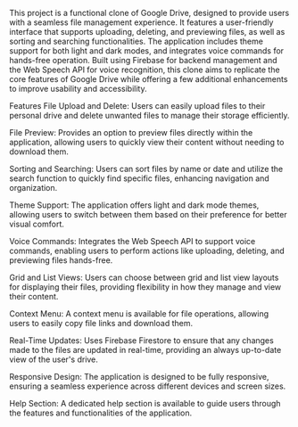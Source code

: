 This project is a functional clone of Google Drive, designed to provide users with a seamless file management experience. It features a user-friendly interface that supports uploading, deleting, and previewing files, as well as sorting and searching functionalities. The application includes theme support for both light and dark modes, and integrates voice commands for hands-free operation. Built using Firebase for backend management and the Web Speech API for voice recognition, this clone aims to replicate the core features of Google Drive while offering a few additional enhancements to improve usability and accessibility.

Features
File Upload and Delete: Users can easily upload files to their personal drive and delete unwanted files to manage their storage efficiently.

File Preview: Provides an option to preview files directly within the application, allowing users to quickly view their content without needing to download them.

Sorting and Searching: Users can sort files by name or date and utilize the search function to quickly find specific files, enhancing navigation and organization.

Theme Support: The application offers light and dark mode themes, allowing users to switch between them based on their preference for better visual comfort.

Voice Commands: Integrates the Web Speech API to support voice commands, enabling users to perform actions like uploading, deleting, and previewing files hands-free.

Grid and List Views: Users can choose between grid and list view layouts for displaying their files, providing flexibility in how they manage and view their content.

Context Menu: A context menu is available for file operations, allowing users to easily copy file links and download them.

Real-Time Updates: Uses Firebase Firestore to ensure that any changes made to the files are updated in real-time, providing an always up-to-date view of the user's drive.

Responsive Design: The application is designed to be fully responsive, ensuring a seamless experience across different devices and screen sizes.

Help Section: A dedicated help section is available to guide users through the features and functionalities of the application.
